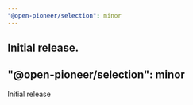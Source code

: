 ```yaml
---
"@open-pioneer/selection": minor
---
```


## Initial release.

## "@open-pioneer/selection": minor

Initial release
